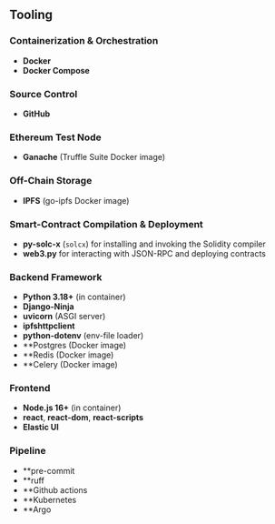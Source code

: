 ## Tooling

### Containerization & Orchestration
- **Docker**  
- **Docker Compose**

### Source Control
- **GitHub**

### Ethereum Test Node
- **Ganache** (Truffle Suite Docker image)

### Off-Chain Storage
- **IPFS** (go-ipfs Docker image)

### Smart-Contract Compilation & Deployment
- **py-solc-x** (`solcx`) for installing and invoking the Solidity compiler  
- **web3.py** for interacting with JSON-RPC and deploying contracts

### Backend Framework
- **Python 3.18+** (in container)  
- **Django-Ninja**  
- **uvicorn** (ASGI server)  
- **ipfshttpclient**  
- **python-dotenv** (env-file loader)
- **Postgres (Docker image)
- **Redis (Docker image)
- **Celery (Docker image)

### Frontend
- **Node.js 16+** (in container)  
- **react**, **react-dom**, **react-scripts**  
- **Elastic UI**

### Pipeline
- **pre-commit
- **ruff
- **Github actions
- **Kubernetes
- **Argo
